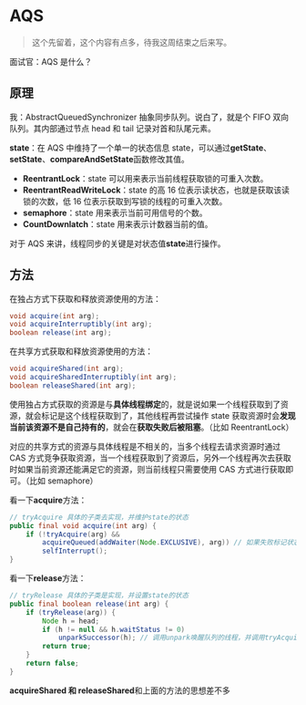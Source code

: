 # AQS

> 这个先留着，这个内容有点多，待我这周结束之后来写。

面试官：AQS 是什么？

## 原理

我：AbstractQueuedSynchronizer 抽象同步队列。说白了，就是个 FIFO 双向队列。其内部通过节点 head 和 tail 记录对首和队尾元素。

**state**：在 AQS 中维持了一个单一的状态信息 state，可以通过**getState**、**setState**、**compareAndSetState**函数修改其值。

- **ReentrantLock**：state 可以用来表示当前线程获取锁的可重入次数。
- **ReentrantReadWriteLock**：state 的高 16 位表示读状态，也就是获取该读锁的次数，低 16 位表示获取到写锁的线程的可重入次数。
- **semaphore**：state 用来表示当前可用信号的个数。
- **CountDownlatch**：state 用来表示计数器当前的值。

对于 AQS 来讲，线程同步的关键是对状态值**state**进行操作。

## 方法

在独占方式下获取和释放资源使用的方法：

```java
void acquire(int arg);
void acquireInterruptibly(int arg);
boolean release(int arg);
```

在共享方式获取和释放资源使用的方法：

```java
void acquireShared(int arg);
void acquireSharedInterruptibly(int arg);
boolean releaseShared(int arg);
```

使用独占方式获取的资源是与**具体线程绑定**的，就是说如果一个线程获取到了资源，就会标记是这个线程获取到了，其他线程再尝试操作 state 获取资源时会**发现当前该资源不是自己持有的**，就会在**获取失败后被阻塞**。（比如 ReentrantLock）

对应的共享方式的资源与具体线程是不相关的，当多个线程去请求资源时通过 CAS 方式竞争获取资源，当一个线程获取到了资源后，另外一个线程再次去获取时如果当前资源还能满足它的资源，则当前线程只需要使用 CAS 方式进行获取即可。（比如 semaphore）

看一下**acquire**方法：

```java
// tryAcquire 具体的子类去实现，并维护state的状态
public final void acquire(int arg) {
    if (!tryAcquire(arg) &&
        acquireQueued(addWaiter(Node.EXCLUSIVE), arg)) // 如果失败标记状态，入队
        selfInterrupt();
}
```

看一下**release**方法：

```java
// tryRelease 具体的子类是实现，并设置state的状态
public final boolean release(int arg) {
    if (tryRelease(arg)) {
        Node h = head;
        if (h != null && h.waitStatus != 0)
            unparkSuccessor(h); // 调用unpark唤醒队列的线程，并调用tryAcquire尝试，看是否需要，如果不需要，继续挂起
        return true;
    }
    return false;
}
```

**acquireShared 和 releaseShared**和上面的方法的思想差不多
